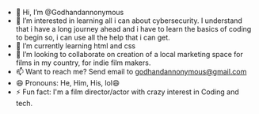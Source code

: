 - 👋 Hi, I’m @Godhandannonymous
- 👀 I’m interested in learning all i can about cybersecurity. I understand that i have a long journey ahead and i have to learn the basics of coding to begin so, i can use all the help that i can get.
- 🌱 I’m currently learning html and css
- 💞️ I’m looking to collaborate on creation of a local marketing space for films in my country, for indie film makers.
- 📫 Want to reach me? Send email to godhandannonymous@gmail.com 
- 😄 Pronouns: He, Him, His, lol😄
- ⚡ Fun fact: I'm a film director/actor with crazy interest in Coding and tech.

<!---
Godhandannonymous/Godhandannonymous is a ✨ special ✨ repository because its `README.md` (this file) appears on your GitHub profile.
You can click the Preview link to take a look at your changes.
--->
